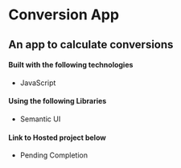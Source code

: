 # Conversion App
## An app to calculate conversions

#### Built with the following technologies
- JavaScript

#### Using the following Libraries
- Semantic UI

#### Link to Hosted project below
- Pending Completion
